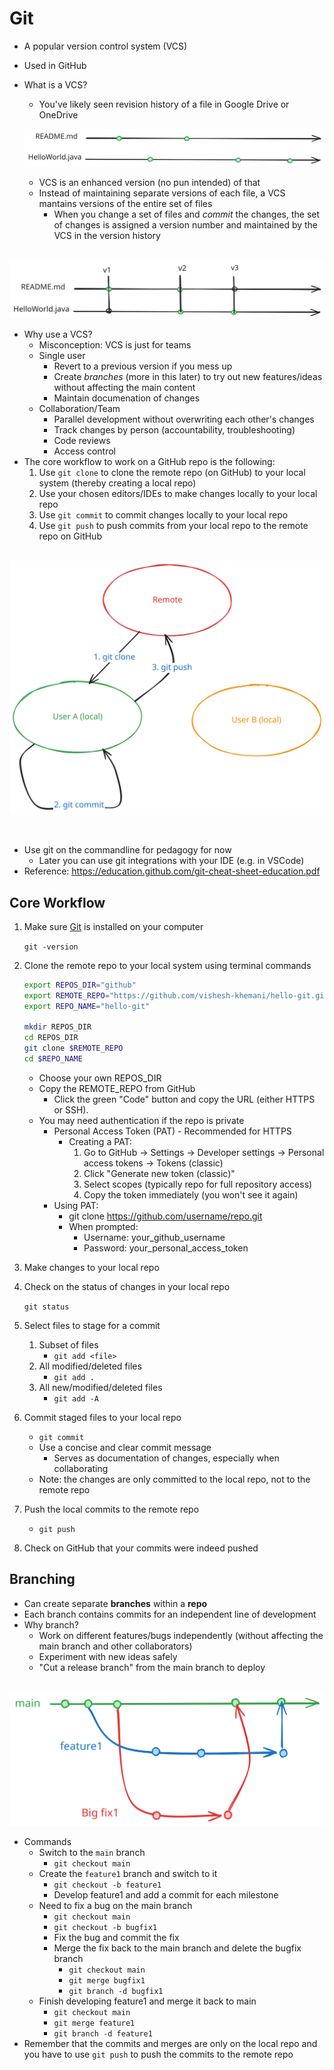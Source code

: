 # Git

- A popular version control system (VCS)

- Used in GitHub

- What is a VCS?

  - You've likely seen revision history of a file in Google Drive or OneDrive

  

  ![](../media/vcs-file.excalidraw.svg)

  

  - VCS is an enhanced version (no pun intended) of that
  - Instead of maintaining separate versions of each file, a VCS mantains versions of the entire set of files
    - When you change a set of files and *commit* the changes, the set of changes is assigned a version number and maintained by the VCS in the version history



​		![](../media/vcs-repo.excalidraw.svg)

- Why use a VCS?
  - Misconception: VCS is just for teams
  - Single user
    - Revert to a previous version if you mess up 
    - Create *branches* (more in this later) to try out new features/ideas without affecting the main content
    - Maintain documenation of changes
  - Collaboration/Team
    - Parallel development without overwriting each other's changes
    - Track changes by person (accountability, troubleshooting)
    - Code reviews
    - Access control
- The core workflow to work on a GitHub repo is the following:
  1. Use `git clone` to clone the remote repo (on GitHub) to your local system (thereby creating a local repo)
  2. Use your chosen editors/IDEs to make changes locally to your local repo
  3. Use `git commit` to commit changes locally to your local repo
  4. Use `git push` to push commits from your local repo to the remote repo on GitHub

​		![](../media/git-workflow.excalidraw.svg)

​	

- Use git on the commandline for pedagogy for now
  - Later you can use git integrations with your IDE (e.g. in VSCode)
- Reference: https://education.github.com/git-cheat-sheet-education.pdf

## Core Workflow

1. Make sure [Git](https://git-scm.com/) is installed on your computer

   `git -version`

2. Clone the remote repo to your local system using terminal commands

   ```bash
   export REPOS_DIR="github"
   export REMOTE_REPO="https://github.com/vishesh-khemani/hello-git.git"
   export REPO_NAME="hello-git"
   
   mkdir REPOS_DIR
   cd REPOS_DIR
   git clone $REMOTE_REPO
   cd $REPO_NAME
   ```

   - Choose your own REPOS_DIR
   - Copy the REMOTE_REPO from GitHub
     - Click the green "Code" button and copy the URL (either HTTPS or SSH).
   - You may need authentication if the repo is private
     - Personal Access Token (PAT) - Recommended for HTTPS
       - Creating a PAT:
         	1. Go to GitHub → Settings → Developer settings → Personal access tokens → Tokens (classic)
         	2. Click "Generate new token (classic)"
         	3. Select scopes (typically ⁠repo for full repository access)
         	4. Copy the token immediately (you won't see it again)
     - Using PAT:
        - git clone https://github.com/username/repo.git
        - When prompted:
          - Username: your_github_username
          - Password: your_personal_access_token


3. Make changes to your local repo

4. Check on the status of changes in your local repo

   `git status`

5. Select files to stage for a commit
   1. Subset of files
      - `git add <file>`
   2. All modified/deleted files
      - `git add .`
   3. All new/modified/deleted files
      - `git add -A`
6. Commit staged files to your local repo
   - `git commit`
   - Use a concise and clear commit message
     - Serves as documentation of changes, especially when collaborating
   - Note: the changes are only committed to the local repo, not to the remote repo
7. Push the local commits to the remote repo
   - `git push`
8. Check on GitHub that your commits were indeed pushed

## Branching

- Can create separate **branches** within a **repo**
- Each branch contains commits for an independent line of development
- Why branch?
  - Work on different features/bugs independently (without affecting the main branch and other collaborators)
  - Experiment with new ideas safely
  - "Cut a release branch" from the main branch to deploy



​	![](../media/git-branching.excalidraw.svg)

- Commands
  - Switch to the `main` branch
    - `git checkout main`
  - Create the `feature1` branch and switch to it
    - `git checkout -b feature1`
    - Develop feature1 and add a commit for each milestone
  - Need to fix a bug on the main branch
    - `git checkout main`
    - `git checkout -b bugfix1`
    - Fix the bug and commit the fix
    - Merge the fix back to the main branch and delete the bugfix branch
      - `git checkout main`
      - `git merge bugfix1`
      - `git branch -d bugfix1`
  - Finish developing feature1 and merge it back to main
    - `git checkout main`
    - `git merge feature1`
    - `git branch -d feature1`
- Remember that the commits and merges are only on the local repo and you have to use `git push` to push the commits to the remote repo